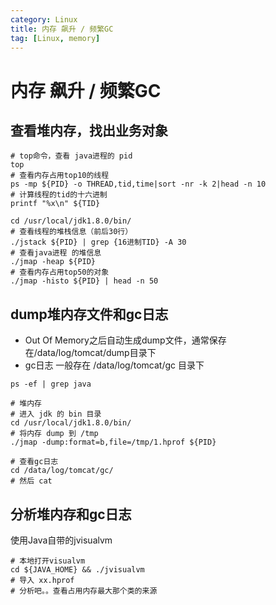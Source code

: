 ```yaml
---
category: Linux
title: 内存 飙升 / 频繁GC
tag: [Linux, memory]
---
```

# 内存 飙升 / 频繁GC

## 查看堆内存，找出业务对象
```shell
# top命令，查看 java进程的 pid
top
# 查看内存占用top10的线程
ps -mp ${PID} -o THREAD,tid,time|sort -nr -k 2|head -n 10
# 计算线程的tid的十六进制
printf "%x\n" ${TID}

cd /usr/local/jdk1.8.0/bin/
# 查看线程的堆栈信息（前后30行）
./jstack ${PID} | grep {16进制TID} -A 30
# 查看java进程 的堆信息
./jmap -heap ${PID}
# 查看内存占用top50的对象
./jmap -histo ${PID} | head -n 50
```


## dump堆内存文件和gc日志
 - Out Of Memory之后自动生成dump文件，通常保存在/data/log/tomcat/dump目录下
 - gc日志 一般存在 /data/log/tomcat/gc 目录下

```shell
ps -ef | grep java

# 堆内存
# 进入 jdk 的 bin 目录
cd /usr/local/jdk1.8.0/bin/
# 将内存 dump 到 /tmp
./jmap -dump:format=b,file=/tmp/1.hprof ${PID}

# 查看gc日志
cd /data/log/tomcat/gc/
# 然后 cat
```

## 分析堆内存和gc日志

使用Java自带的jvisualvm

```shell
# 本地打开visualvm
cd ${JAVA_HOME} && ./jvisualvm
# 导入 xx.hprof
# 分析吧。。查看占用内存最大那个类的来源
```
